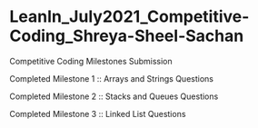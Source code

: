 # LeanIn_July2021_Competitive-Coding_Shreya-Sheel-Sachan
Competitive Coding Milestones Submission

Completed Milestone 1 :: Arrays and Strings Questions

Completed Milestone 2 :: Stacks and Queues Questions

Completed Milestone 3 :: Linked List Questions

